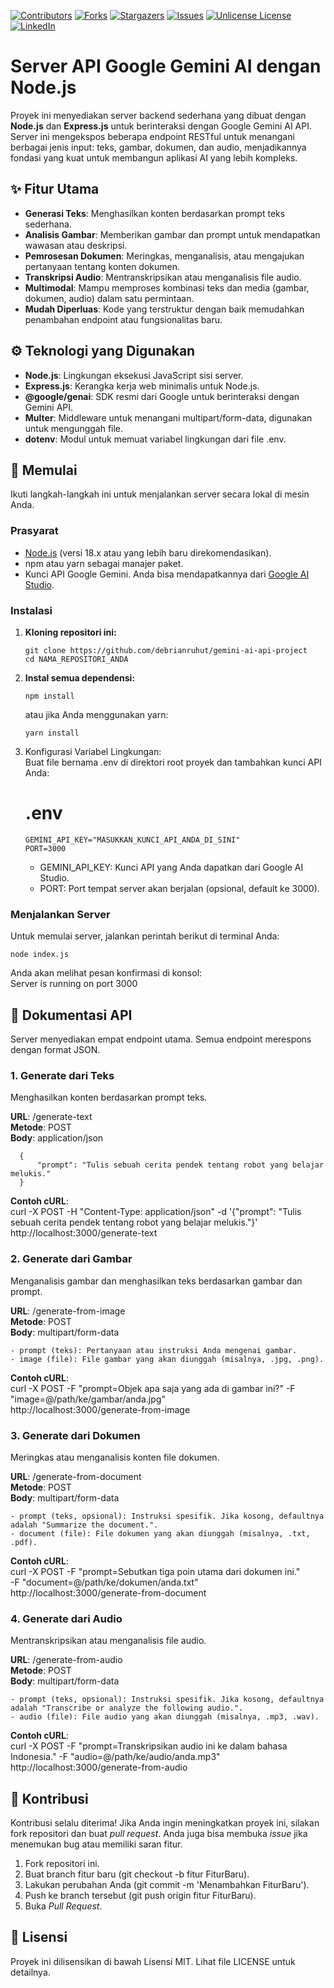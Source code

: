 <!-- PROJECT SHIELDS -->
<!--
*** I'm using markdown "reference style" links for readability.
*** Reference links are enclosed in brackets [ ] instead of parentheses ( ).
*** See the bottom of this document for the declaration of the reference variables
*** for contributors-url, forks-url, etc. This is an optional, concise syntax you may use.
*** https://www.markdownguide.org/basic-syntax/#reference-style-links
-->

[![Contributors][contributors-shield]][contributors-url]
[![Forks][forks-shield]][forks-url]
[![Stargazers][stars-shield]][stars-url]
[![Issues][issues-shield]][issues-url]
[![Unlicense License][license-shield]][license-url]
[![LinkedIn][linkedin-shield]][linkedin-url]

# **Server API Google Gemini AI dengan Node.js**

Proyek ini menyediakan server backend sederhana yang dibuat dengan **Node.js** dan **Express.js** untuk berinteraksi dengan Google Gemini AI API. Server ini mengekspos beberapa endpoint RESTful untuk menangani berbagai jenis input: teks, gambar, dokumen, dan audio, menjadikannya fondasi yang kuat untuk membangun aplikasi AI yang lebih kompleks.

## **✨ Fitur Utama**

* **Generasi Teks**: Menghasilkan konten berdasarkan prompt teks sederhana.  
* **Analisis Gambar**: Memberikan gambar dan prompt untuk mendapatkan wawasan atau deskripsi.  
* **Pemrosesan Dokumen**: Meringkas, menganalisis, atau mengajukan pertanyaan tentang konten dokumen.  
* **Transkripsi Audio**: Mentranskripsikan atau menganalisis file audio.  
* **Multimodal**: Mampu memproses kombinasi teks dan media (gambar, dokumen, audio) dalam satu permintaan.  
* **Mudah Diperluas**: Kode yang terstruktur dengan baik memudahkan penambahan endpoint atau fungsionalitas baru.

## **⚙️ Teknologi yang Digunakan**

* **Node.js**: Lingkungan eksekusi JavaScript sisi server.  
* **Express.js**: Kerangka kerja web minimalis untuk Node.js.  
* **@google/genai**: SDK resmi dari Google untuk berinteraksi dengan Gemini API.  
* **Multer**: Middleware untuk menangani multipart/form-data, digunakan untuk mengunggah file.  
* **dotenv**: Modul untuk memuat variabel lingkungan dari file .env.

## **🚀 Memulai**

Ikuti langkah-langkah ini untuk menjalankan server secara lokal di mesin Anda.

### **Prasyarat**

* [Node.js](https://nodejs.org/) (versi 18.x atau yang lebih baru direkomendasikan).  
* npm atau yarn sebagai manajer paket.  
* Kunci API Google Gemini. Anda bisa mendapatkannya dari [Google AI Studio](https://aistudio.google.com/app/apikey).

### **Instalasi**

1. **Kloning repositori ini:**  
   ```
   git clone https://github.com/debrianruhut/gemini-ai-api-project 
   cd NAMA_REPOSITORI_ANDA
   ```

2. **Instal semua dependensi:**  
   ```
   npm install
   ```

   atau jika Anda menggunakan yarn:  
   ```
   yarn install
   ```
3. Konfigurasi Variabel Lingkungan:  
   Buat file bernama .env di direktori root proyek dan tambahkan kunci API Anda:  
   # .env  
   ```
   GEMINI_API_KEY="MASUKKAN_KUNCI_API_ANDA_DI_SINI"  
   PORT=3000
   ```

   * GEMINI_API_KEY: Kunci API yang Anda dapatkan dari Google AI Studio.  
   * PORT: Port tempat server akan berjalan (opsional, default ke 3000).

### **Menjalankan Server**

Untuk memulai server, jalankan perintah berikut di terminal Anda:

```
node index.js
```

Anda akan melihat pesan konfirmasi di konsol:  
Server is running on port 3000

## **📖 Dokumentasi API**

Server menyediakan empat endpoint utama. Semua endpoint merespons dengan format JSON.

### **1. Generate dari Teks**

Menghasilkan konten berdasarkan prompt teks.

**URL**: /generate-text  
**Metode**: POST  
**Body**: application/json  
```
  {  
      "prompt": "Tulis sebuah cerita pendek tentang robot yang belajar melukis."  
  }
```

**Contoh cURL**:  
  curl -X POST -H "Content-Type: application/json" 
  -d '{"prompt": "Tulis sebuah cerita pendek tentang robot yang belajar melukis."}'
  http://localhost:3000/generate-text

### **2. Generate dari Gambar**

Menganalisis gambar dan menghasilkan teks berdasarkan gambar dan prompt.

**URL**: /generate-from-image  
**Metode**: POST  
**Body**: multipart/form-data  
```
- prompt (teks): Pertanyaan atau instruksi Anda mengenai gambar.  
- image (file): File gambar yang akan diunggah (misalnya, .jpg, .png).  
```

**Contoh cURL**:  
  curl -X POST -F "prompt=Objek apa saja yang ada di gambar ini?" 
  -F "image=@/path/ke/gambar/anda.jpg"   
  http://localhost:3000/generate-from-image

### **3. Generate dari Dokumen**

Meringkas atau menganalisis konten file dokumen.

**URL**: /generate-from-document  
**Metode**: POST  
**Body**: multipart/form-data  
```
- prompt (teks, opsional): Instruksi spesifik. Jika kosong, defaultnya adalah "Summarize the document.".  
- document (file): File dokumen yang akan diunggah (misalnya, .txt, .pdf).
```
 
**Contoh cURL**:  
  curl -X POST -F "prompt=Sebutkan tiga poin utama dari dokumen ini."  
  -F "document=@/path/ke/dokumen/anda.txt"  
  http://localhost:3000/generate-from-document

### **4. Generate dari Audio**

Mentranskripsikan atau menganalisis file audio.

**URL**: /generate-from-audio  
**Metode**: POST  
**Body**: multipart/form-data  
```
- prompt (teks, opsional): Instruksi spesifik. Jika kosong, defaultnya adalah "Transcribe or analyze the following audio.".  
- audio (file): File audio yang akan diunggah (misalnya, .mp3, .wav).
```
 
**Contoh cURL**:  
  curl -X POST -F "prompt=Transkripsikan audio ini ke dalam bahasa Indonesia." 
  -F "audio=@/path/ke/audio/anda.mp3" 
  http://localhost:3000/generate-from-audio

## **🤝 Kontribusi**

Kontribusi selalu diterima! Jika Anda ingin meningkatkan proyek ini, silakan fork repositori dan buat *pull request*. Anda juga bisa membuka *issue* jika menemukan bug atau memiliki saran fitur.

1. Fork repositori ini.  
2. Buat branch fitur baru (git checkout -b fitur FiturBaru).  
3. Lakukan perubahan Anda (git commit -m 'Menambahkan FiturBaru').  
4. Push ke branch tersebut (git push origin fitur FiturBaru).  
5. Buka *Pull Request*.

## **📄 Lisensi**
Proyek ini dilisensikan di bawah Lisensi MIT. Lihat file LICENSE untuk detailnya.

<!-- MARKDOWN LINKS & IMAGES -->
<!-- https://www.markdownguide.org/basic-syntax/#reference-style-links -->
[contributors-shield]: https://img.shields.io/github/contributors/debrianruhut/gemini-ai-api-project.svg?style=for-the-badge
[contributors-url]: https://github.com/debrianruhut/gemini-ai-api-project/graphs/contributors
[forks-shield]: https://img.shields.io/github/forks/debrianruhut/gemini-ai-api-project.svg?style=for-the-badge
[forks-url]: https://github.com/debrianruhut/gemini-ai-api-project/network/members
[stars-shield]: https://img.shields.io/github/stars/debrianruhut/gemini-ai-api-project.svg?style=for-the-badge
[stars-url]: https://github.com/debrianruhut/gemini-ai-api-project/stargazers
[issues-shield]: https://img.shields.io/github/issues/debrianruhut/gemini-ai-api-project.svg?style=for-the-badge
[issues-url]: https://github.com/debrianruhut/gemini-ai-api-project/issues
[license-shield]: https://img.shields.io/github/license/debrianruhut/gemini-ai-api-project.svg?style=for-the-badge
[license-url]: https://github.com/debrianruhut/gemini-ai-api-project/blob/main/LICENSE
[linkedin-shield]: https://img.shields.io/badge/-LinkedIn-black.svg?style=for-the-badge&logo=linkedin&colorB=555
[linkedin-url]: https://linkedin.com/in/debrian-ruhut-saragih
